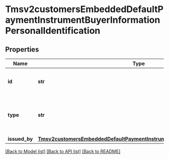# Tmsv2customersEmbeddedDefaultPaymentInstrumentBuyerInformationPersonalIdentification

## Properties
Name | Type | Description | Notes
------------ | ------------- | ------------- | -------------
**id** | **str** | The value of the identification type.  | [optional] 
**type** | **str** | The type of the identification.  Valid values:   - driver license  | [optional] 
**issued_by** | [**Tmsv2customersEmbeddedDefaultPaymentInstrumentBuyerInformationIssuedBy**](Tmsv2customersEmbeddedDefaultPaymentInstrumentBuyerInformationIssuedBy.md) |  | [optional] 

[[Back to Model list]](../README.md#documentation-for-models) [[Back to API list]](../README.md#documentation-for-api-endpoints) [[Back to README]](../README.md)


